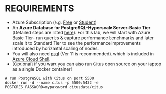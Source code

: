 # REQUIREMENTS

- Azure Subscription (e.g. [Free](https://aka.ms/azure-free-account) or [Student](https://aka.ms/azure-student-account))
- An **Azure Database for PostgreSQL-Hyperscale Server-Basic Tier** (Detailed steps are listed [here](https://docs.microsoft.com/en-us/azure/postgresql/quickstart-create-hyperscale-basic-tier)). For this lab, we will start with Azure Basic Tier- run queries & capture performance benchmarks and later scale it to Standard Tier to see the performance improvements introduced by horizantal scaling of nodes.
- You will also need [psql](https://www.postgresql.org/download/) (Ver 11 is recommended), which is included in [Azure Cloud Shell](https://docs.microsoft.com/en-ca/azure/cloud-shell/overview).
- [Optional] If you want you can also run Citus open source on your laptop as a single Docker container!
```ssh
# run PostgreSQL with Citus on port 5500
docker run -d --name citus -p 5500:5432 -e POSTGRES_PASSWORD=mypassword citusdata/citus
```


